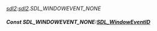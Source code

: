 _[sdl2](../../modules/sdl2/sdl2-module.md):[sdl2](../../modules/sdl2/sdl2-module.md).SDL\_WINDOWEVENT\_NONE_
##### Const SDL\_WINDOWEVENT\_NONE:[SDL_WindowEventID](../../modules/sdl2/sdl2-sdl_windoweventid.md)
